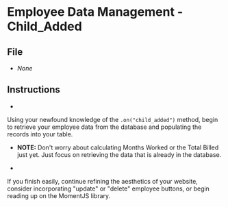 # Employee Data Management - Child_Added

## File

* *None*

## Instructions

* 
Using your newfound knowledge of the `.on("child_added")` 
method, begin to retrieve your employee data from 
the database and populating the records into your table.

* **NOTE:** 
Don't worry about calculating Months Worked or the Total Billed just yet. 
Just focus on retrieving the data that is already in the database.

* 
If you finish easily, continue refining the aesthetics of your website, 
consider incorporating "update" or "delete" employee buttons, or begin reading up on the MomentJS library.
